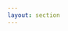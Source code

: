 ```yaml
---
layout: section
---
```


<EmojiTitle title="Diverses" emoji="🤹‍♂️">

</EmojiTitle>

<PageNumber/>

<Footer
    text="🤹‍♂️ Diverses"
/>
